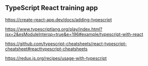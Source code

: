 TypeScript
React training app 
-------------------------------------
https://create-react-app.dev/docs/adding-typescript

https://www.typescriptlang.org/play/index.html?jsx=2&esModuleInterop=true&e=196#example/typescript-with-react

https://github.com/typescript-cheatsheets/react-typescript-cheatsheet#reacttypescript-cheatsheets

https://redux.js.org/recipes/usage-with-typescript